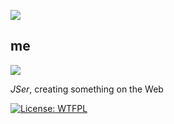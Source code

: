 ![](https://github.com/shuta13/shuta13/blob/media/top-gif/assets/png/shinen.png)

## me

![](https://github.com/shuta13/shuta13/blob/media/top-gif/assets/gif/icon.gif)

*JSer*, creating something on the Web

[![License: WTFPL](https://img.shields.io/badge/License-WTFPL-brightgreen.svg)](http://www.wtfpl.net/about/)
